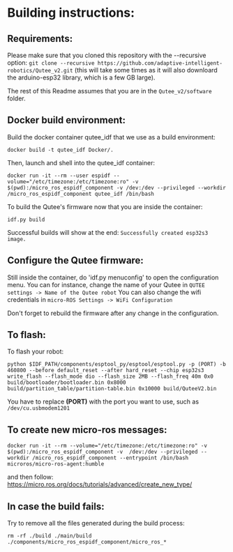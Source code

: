# Building instructions:
## Requirements:
Please make sure that you cloned this repository with the --recursive option: 
`git clone --recursive https://github.com/adaptive-intelligent-robotics/Qutee_v2.git`
(this will take some times as it will also downloard the arduino-esp32 library, which is a few GB large).

The rest of this Readme assumes that you are in the `Qutee_v2/software` folder. 

## Docker build environment:
Build the docker container qutee_idf that we use as a build environment: 
```
docker build -t qutee_idf Docker/.
```

Then, launch and shell into the qutee_idf container: 
```
docker run -it --rm --user espidf --volume="/etc/timezone:/etc/timezone:ro" -v $(pwd):/micro_ros_espidf_component -v /dev:/dev --privileged --workdir /micro_ros_espidf_component qutee_idf /bin/bash
```

To build the Qutee's firmware now that you are inside the container:
```
idf.py build
```

Successful builds will show at the end: `Successfully created esp32s3 image.`

## Configure the Qutee firmware:

Still inside the container, do 'idf.py menuconfig' to open the configuration menu.
You can for instance, change the name of your Qutee in `QUTEE settings -> Name of the Qutee robot`
You can also change the wifi credentials in `micro-ROS Settings -> WiFi Configuration`

Don't forget to rebuild the firmware after any change in the configuration. 

## To flash:
To flash your robot: 
```
python $IDF_PATH/components/esptool_py/esptool/esptool.py -p (PORT) -b 460800 --before default_reset --after hard_reset --chip esp32s3  write_flash --flash_mode dio --flash_size 2MB --flash_freq 40m 0x0 build/bootloader/bootloader.bin 0x8000 build/partition_table/partition-table.bin 0x10000 build/QuteeV2.bin
```
You have to replace **(PORT)** with the port you want to use, such as `/dev/cu.usbmodem1201`



## To create new micro-ros messages: 
```
docker run -it --rm --volume="/etc/timezone:/etc/timezone:ro" -v  $(pwd):/micro_ros_espidf_component -v  /dev:/dev --privileged --workdir /micro_ros_espidf_component --entrypoint /bin/bash microros/micro-ros-agent:humble
```
 
and then follow: 
https://micro.ros.org/docs/tutorials/advanced/create_new_type/

## In case the build fails:
Try to remove all the files generated during the build process:
```
rm -rf ./build ./main/build ./components/micro_ros_espidf_component/micro_ros_*
```

